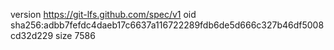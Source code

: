 version https://git-lfs.github.com/spec/v1
oid sha256:adbb7fefdc4daeb17c6637a116722289fdb6de5d666c327b46df5008cd32d229
size 7586
